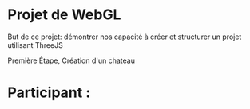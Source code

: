 # Projet de WebGL

But de ce projet: démontrer nos capacité à créer et structurer un projet utilisant ThreeJS

Première Étape, Création d'un chateau

# Participant :
